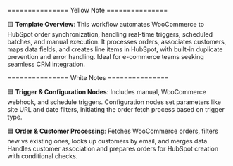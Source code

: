 =============== Yellow Note ===============

🟨 **Template Overview**: This workflow automates WooCommerce to HubSpot order synchronization, handling real-time triggers, scheduled batches, and manual execution. It processes orders, associates customers, maps data fields, and creates line items in HubSpot, with built-in duplicate prevention and error handling. Ideal for e-commerce teams seeking seamless CRM integration.

=============== White Notes ===============

🟦 **Trigger & Configuration Nodes**: Includes manual, WooCommerce webhook, and schedule triggers. Configuration nodes set parameters like site URL and date filters, initiating the order fetch process based on trigger type.

🟦 **Order & Customer Processing**: Fetches WooCommerce orders, filters new vs existing ones, looks up customers by email, and merges data. Handles customer association and prepares orders for HubSpot creation with conditional checks.